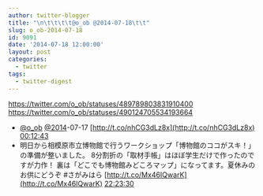 ```yaml
---
author: twitter-blogger
title: "\n\t\t\t\t@o_ob @2014-07-18\t\t"
slug: o_ob-2014-07-18
id: 9091
date: '2014-07-18 12:00:00'
layout: post
categories:
  - twitter
tags:
  - twitter-digest
---
```


https://twitter.com/o_ob/statuses/489789803831910400 https://twitter.com/o_ob/statuses/490124705534193664  

*   [@o_ob](https://twitter.com/o_ob) [@2014](https://twitter.com/2014)-07-17 [http://t.co/nhCG3dLz8x](http://t.co/nhCG3dLz8x) [00:12:43](https://twitter.com/o_ob/statuses/489789803831910400)
*   明日から相模原市立博物館で行うワークショップ「博物館のココがスキ！」の準備が整いました。 8分割折の「取材手帳」はほぼ学生だけで作ったのですが力作！ 裏は「どこでも博物館みどころマップ」になってます。夏休みのお供にどうぞ #さがみはら [http://t.co/Mx46IQwarK](http://t.co/Mx46IQwarK) [22:23:30](https://twitter.com/o_ob/statuses/490124705534193664)